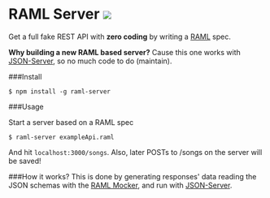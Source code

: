 # RAML Server [![](https://badge.fury.io/js/raml-server.svg)](http://badge.fury.io/js/raml-server)
Get a full fake REST API with **zero coding** by writing a [RAML](http://raml.org/) spec.

**Why building a new RAML based server?** Cause this one works with [JSON-Server](https://github.com/typicode/json-server), so no much code to do (maintain).

###Install

```
$ npm install -g raml-server
```

###Usage

Start a server based on a RAML spec

```
$ raml-server exampleApi.raml
```

And hit ```localhost:3000/songs```. Also, later POSTs to /songs on the server will be saved!

###How it works?
This is done by generating responses' data reading the JSON schemas with the [RAML Mocker](https://github.com/RePoChO/raml-mocker), and run with [JSON-Server](https://github.com/typicode/json-server).
